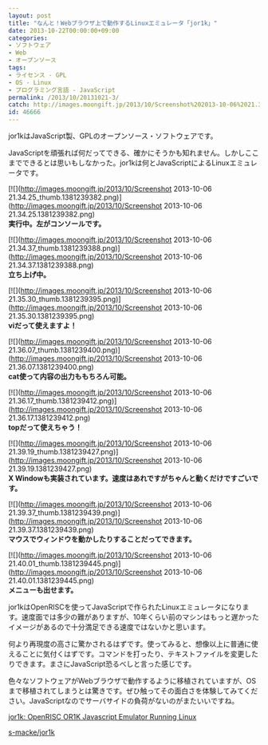 ```yaml
---
layout: post
title: "なんと！Webブラウザ上で動作するLinuxエミュレータ「jor1k」"
date: 2013-10-22T00:00:00+09:00
categories:
- ソフトウェア
- Web
- オープンソース
tags: 
- ライセンス - GPL
- OS - Linux
- プログラミング言語 - JavaScript
permalink: /2013/10/20131021-3/
catch: http://images.moongift.jp/2013/10/Screenshot%202013-10-06%2021.36.17_thumb.1381239412.png
id: 46666
---
```

jor1kはJavaScript製、GPLのオープンソース・ソフトウェアです。

  
  

JavaScriptを頑張れば何だってできる、確かにそうかも知れません。しかしここまでできるとは思いもしなかった。jor1kは何とJavaScriptによるLinuxエミュレータです。

  

[![](http://images.moongift.jp/2013/10/Screenshot 2013-10-06 21.34.25_thumb.1381239382.png)](http://images.moongift.jp/2013/10/Screenshot 2013-10-06 21.34.25.1381239382.png)  
**実行中。左がコンソールです。**

  

[![](http://images.moongift.jp/2013/10/Screenshot 2013-10-06 21.34.37_thumb.1381239388.png)](http://images.moongift.jp/2013/10/Screenshot 2013-10-06 21.34.37.1381239388.png)  
**立ち上げ中。**

  

[![](http://images.moongift.jp/2013/10/Screenshot 2013-10-06 21.35.30_thumb.1381239395.png)](http://images.moongift.jp/2013/10/Screenshot 2013-10-06 21.35.30.1381239395.png)  
**viだって使えますよ！**

  

[![](http://images.moongift.jp/2013/10/Screenshot 2013-10-06 21.36.07_thumb.1381239400.png)](http://images.moongift.jp/2013/10/Screenshot 2013-10-06 21.36.07.1381239400.png)  
**cat使って内容の出力ももちろん可能。**

  

[![](http://images.moongift.jp/2013/10/Screenshot 2013-10-06 21.36.17_thumb.1381239412.png)](http://images.moongift.jp/2013/10/Screenshot 2013-10-06 21.36.17.1381239412.png)  
**topだって使えちゃう！**

  

[![](http://images.moongift.jp/2013/10/Screenshot 2013-10-06 21.39.19_thumb.1381239427.png)](http://images.moongift.jp/2013/10/Screenshot 2013-10-06 21.39.19.1381239427.png)  
**X Windowも実装されています。速度はあれですがちゃんと動くだけですごいです。**

  

[![](http://images.moongift.jp/2013/10/Screenshot 2013-10-06 21.39.37_thumb.1381239439.png)](http://images.moongift.jp/2013/10/Screenshot 2013-10-06 21.39.37.1381239439.png)  
**マウスでウィンドウを動かしたりすることだってできます。**

  

[![](http://images.moongift.jp/2013/10/Screenshot 2013-10-06 21.40.01_thumb.1381239445.png)](http://images.moongift.jp/2013/10/Screenshot 2013-10-06 21.40.01.1381239445.png)  
**メニューも出せます。**

  

jor1kはOpenRISCを使ってJavaScriptで作られたLinuxエミュレータになります。速度面では多少の難がありますが、10年くらい前のマシンはもっと遅かったイメージがあるので十分満足できる速度ではないかと思います。

  

何より再現度の高さに驚かされるはずです。使ってみると、想像以上に普通に使えることに気付くはずです。コマンドを打ったり、テキストファイルを変更したりできます。まさにJavaScript恐るべしと言った感じです。

  

色々なソフトウェアがWebブラウザで動作するように移植されていますが、OSまで移植されてしまうとは驚きです。ぜひ触ってその面白さを体験してみてください。JavaScriptなのでサーバサイドの負荷がないのがまたいいですね。

  

[jor1k: OpenRISC OR1K Javascript Emulator Running Linux](http://s-macke.github.io/jor1k/)

  
  

[s-macke/jor1k](https://github.com/s-macke/jor1k/)

